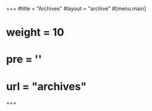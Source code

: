 +++
#title = "Archives"
#layout = "archive"
#[menu.main]
#  weight = 10
#  pre = '<i class="fas fa-fw fa-file-archive"></i>'
#  url = "archives"
+++
